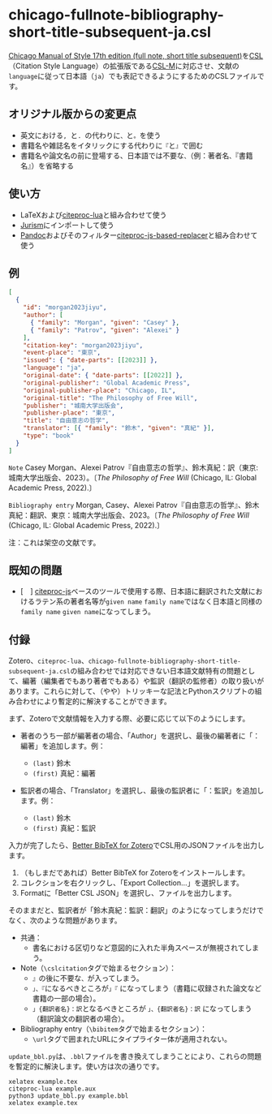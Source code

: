 # chicago-fullnote-bibliography-short-title-subsequent-ja.csl

[Chicago Manual of Style 17th edition (full note, short title subsequent)](https://www.zotero.org/styles?q=id%3Achicago-fullnote-bibliography-short-title-subsequent)を[CSL](https://citationstyles.org/)（Citation Style Language）の拡張版である[CSL-M](https://citeproc-js.readthedocs.io/en/latest/csl-m/index.html)に対応させ、文献の`language`に従って日本語（`ja`）でも表記できるようにするためのCSLファイルです。

## オリジナル版からの変更点

- 英文における`, `と`. `の代わりに`、`と`。`を使う
- 書籍名や雑誌名をイタリックにする代わりに`『`と`』`で囲む
- 書籍名や論文名の前に登場する、日本語では不要な`、`（例：著者名`、`『書籍名』）を省略する

## 使い方

- LaTeXおよび[citeproc-lua](https://github.com/zepinglee/citeproc-lua)と組み合わせて使う
- [Jurism](https://juris-m.github.io/)にインポートして使う
- [Pandoc](https://pandoc.org/)およびそのフィルター[citeproc-js-based-replacer](https://github.com/kotobuki/citeproc-js-based-replacer)と組み合わせて使う

## 例

```json
[
  {
    "id": "morgan2023jiyu",
    "author": [
      { "family": "Morgan", "given": "Casey" },
      { "family": "Patrov", "given": "Alexei" }
    ],
    "citation-key": "morgan2023jiyu",
    "event-place": "東京",
    "issued": { "date-parts": [[2023]] },
    "language": "ja",
    "original-date": { "date-parts": [[2022]] },
    "original-publisher": "Global Academic Press",
    "original-publisher-place": "Chicago, IL",
    "original-title": "The Philosophy of Free Will",
    "publisher": "城南大学出版会",
    "publisher-place": "東京",
    "title": "自由意志の哲学",
    "translator": [{ "family": "鈴木", "given": "真紀" }],
    "type": "book"
  }
]
```

`Note` Casey Morgan、Alexei Patrov『自由意志の哲学』、鈴木真紀：訳（東京:城南大学出版会、2023）。〔*The Philosophy of Free Will* (Chicago, IL: Global Academic Press, 2022).〕

`Bibliography entry` Morgan, Casey、Alexei Patrov『自由意志の哲学』、鈴木真紀：翻訳、東京：城南大学出版会、2023。〔*The Philosophy of Free Will* (Chicago, IL: Global Academic Press, 2022).〕

注：これは架空の文献です。

## 既知の問題

- [　] [citeproc-js](https://github.com/Juris-M/citeproc-js)ベースのツールで使用する際、日本語に翻訳された文献におけるラテン系の著者名等が`given name` `family name`ではなく日本語と同様の`family name` `given name`になってしまう。

## 付録

Zotero、`citeproc-lua`、`chicago-fullnote-bibliography-short-title-subsequent-ja.csl`の組み合わせでは対応できない日本語文献特有の問題として、編著（編集者でもあり著者でもある）や監訳（翻訳の監修者）の取り扱いがあります。これらに対して、（やや）トリッキーな記法とPythonスクリプトの組み合わせにより暫定的に解決することができます。

まず、Zoteroで文献情報を入力する際、必要に応じて以下のようにします。

- 著者のうち一部が編著者の場合、「Author」を選択し、最後の編著者に「：編著」を追加します。例：
  - `(last)` 鈴木
  - `(first)` 真紀：編著

- 監訳者の場合、「Translator」を選択し、最後の監訳者に「：監訳」を追加します。例：
  - `(last)` 鈴木
  - `(first)` 真紀：監訳

入力が完了したら、[Better BibTeX for Zotero](https://retorque.re/zotero-better-bibtex/)でCSL用のJSONファイルを出力します。

1. （もしまだであれば）Better BibTeX for Zoteroをインストールします。
2. コレクションを右クリックし、「Export Collection...」を選択します。
3. Formatに「Better CSL JSON」を選択し、ファイルを出力します。

そのままだと、監訳者が「鈴木真紀：監訳：翻訳」のようになってしまうだけでなく、次のような問題があります。

- 共通：
  - 書名における区切りなど意図的に入れた半角スペースが無視されてしまう。
- Note（`\cslcitation`タグで始まるセクション）：
  - `』`の後に不要な`、`が入ってしまう。
  - `」、『`になるべきところが`」『` になってしまう（書籍に収録された論文など書籍の一部の場合）。
  - `」{翻訳者名}：訳`となるべきところが `」、{翻訳者名}：訳` になってしまう（翻訳論文の翻訳者の場合）。
- Bibliography entry（`\bibitem`タグで始まるセクション）：
  - `\url`タグで囲まれたURLにタイプライター体が適用されない。

`update_bbl.py`は、`.bbl`ファイルを書き換えてしまうことにより、これらの問題を暫定的に解決します。使い方は次の通りです。

```shell
xelatex example.tex
citeproc-lua example.aux
python3 update_bbl.py example.bbl
xelatex example.tex
```
